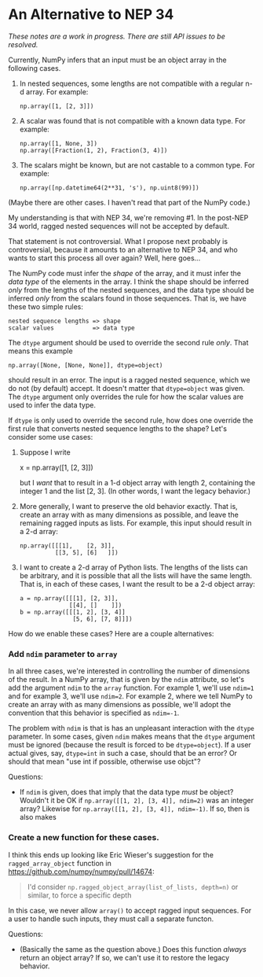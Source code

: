 An Alternative to NEP 34
========================

*These notes are a work in progress.  There are still API issues
to be resolved.*

Currently, NumPy infers that an input must be an object array in
the following cases.

1. In nested sequences, some lengths are not compatible
   with a regular n-d array.  For example:

       np.array([1, [2, 3]])

2. A scalar was found that is not compatible with a known data
   type.  For example:

       np.array([1, None, 3])
       np.array([Fraction(1, 2), Fraction(3, 4)])

3. The scalars might be known, but are not castable to a
   common type.  For example:

       np.array([np.datetime64(2**31, 's'), np.uint8(99)])

(Maybe there are other cases.  I haven't read that part of the
NumPy code.)

My understanding is that with NEP 34, we're removing #1.
In the post-NEP 34 world, ragged nested sequences will not
be accepted by default.

That statement is not controversial.  What I propose next 
probably is controversial, because it amounts to an alternative
to NEP 34, and who wants to start this process all over again?
Well, here goes...

The NumPy code must infer the *shape* of the array, and it
must infer the *data type* of the elements in the array.
I think the shape should be inferred *only* from the lengths
of the nested sequences, and the data type should be
inferred *only* from the scalars found in those sequences.
That is, we have these two simple rules:

    nested sequence lengths => shape
    scalar values           => data type

The `dtype` argument should be used to override the
second rule *only*.  That means this example

    np.array([None, [None, None]], dtype=object)

should result in an error.  The input is a ragged nested
sequence, which we do not (by default) accept.  It doesn't
matter that `dtype=object` was given.  The `dtype` argument
only overrides the rule for how the scalar values are used
to infer the data type.

If `dtype` is only used to override the second rule, how
does one override the first rule that converts nested
sequence lengths to the shape?  Let's consider some use
cases:

1. Suppose I write

      x = np.array([1, [2, 3]])

   but I *want* that to result in a 1-d object array with
   length 2, containing the integer 1 and the list [2, 3].
   (In other words, I want the legacy behavior.)

2. More generally, I want to preserve the old behavior exactly.
   That is, create an array with as many dimensions as possible,
   and leave the remaining ragged inputs as lists.  For example,
   this input should result in a 2-d array:

       np.array([[[1],    [2, 3]],
                 [[3, 5], [6]   ]])


3. I want to create a 2-d array of Python lists.  The
   lengths of the lists can be arbitrary, and it is possible
   that all the lists will have the same length.  That is,
   in each of these cases, I want the result to be a 2-d
   object array:

       a = np.array([[[1], [2, 3]],
                     [[4], []    ]])
       b = np.array([[[1, 2], [3, 4]]
                      [5, 6], [7, 8]]])


How do we enable these cases?  Here are a couple alternatives:


### Add `ndim` parameter to `array`

In all three cases, we're interested in controlling
the number of dimensions of the result.  In a NumPy
array, that is given by the `ndim` attribute, so let's
add the argument `ndim` to the `array` function.  For
example 1, we'll use `ndim=1` and for example 3, we'll
use `ndim=2`.  For example 2, where we tell NumPy to 
create an array with as many dimensions as possible, we'll
adopt the convention that this behavior is specified as
`ndim=-1`.

The problem with `ndim` is that is has an unpleasant interaction
with the `dtype` parameter.  In some cases, given `ndim` makes
means that the `dtype` argument must be ignored (because the
result is forced to be `dtype=object`).  If a user actual gives, say,
`dtype=int` in such a case, should that be an error?  Or should that
mean "use int if possible, otherwise use objct"?

Questions:

* If `ndim` is given, does that imply that the data type *must* be
  object?  Wouldn't it be OK if `np.array([[1, 2], [3, 4]], ndim=2)`
  was an integer array?  Likewise for `np.array([[1, 2], [3, 4]], ndim=-1)`.
  If so, then is also makes 


### Create a new function for these cases.

I think this ends up looking like Eric Wieser's suggestion for the
`ragged_array_object` function in https://github.com/numpy/numpy/pull/14674:

> I'd consider `np.ragged_object_array(list_of_lists, depth=n)` or
> similar, to force a specific depth

In this case, we never allow `array()` to accept ragged input sequences.
For a user to handle such inputs, they must call a separate functon.

Questions:

* (Basically the same as the question above.) Does this function *always*
  return an object array?  If so, we can't use it to restore the legacy
  behavior.